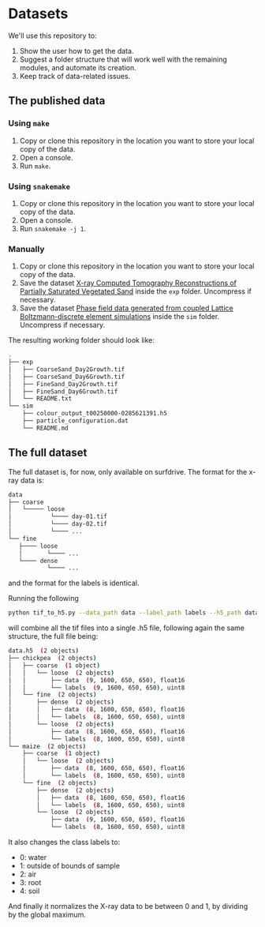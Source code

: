 # Datasets

We'll use this repository to:

1. Show the user how to get the data.
2. Suggest a folder structure that will work well with the remaining modules, and automate its creation.
3. Keep track of data-related issues.

## The published data

### Using `make`

1. Copy or clone this repository in the location you want to store your local copy of the data.
2. Open a console.
3. Run `make`.

### Using `snakemake`

1. Copy or clone this repository in the location you want to store your local copy of the data.
2. Open a console.
3. Run `snakemake -j 1`.

### Manually

1. Copy or clone this repository in the location you want to store your local copy of the data.
2. Save the dataset [X-ray Computed Tomography Reconstructions of Partially Saturated Vegetated Sand](https://doi.org/10.4121/21294510.v2) inside the `exp` folder. Uncompress if necessary.
3. Save the dataset [Phase field data generated from coupled Lattice Boltzmann-discrete element simulations](https://doi.org/10.4121/21272874.v1) inside the `sim` folder. Uncompress if necessary.

The resulting working folder should look like:

```bash
.
├── exp
│   ├── CoarseSand_Day2Growth.tif
│   ├── CoarseSand_Day6Growth.tif
│   ├── FineSand_Day2Growth.tif
│   ├── FineSand_Day6Growth.tif
│   └── README.txt
└── sim
    ├── colour_output_t00250000-0285621391.h5
    ├── particle_configuration.dat
    └── README.md
```

## The full dataset

The full dataset is, for now, only available on surfdrive.
The format for the x-ray data is:

```bash
data
├── coarse
│   └───── loose
│           └──── day-01.tif
│           └──── day-02.tif
│           └──── ...
└── fine
   ├──── loose
   │       └──── ...
   └──── dense
           └──── ...
```

and the format for the labels is identical.

Running the following
```bash
python tif_to_h5.py --data_path data --label_path labels --h5_path data.h5
```
will combine all the tif files into a single .h5 file, following again the same structure,
the full file being:
```bash
data.h5  (2 objects)
├── chickpea  (2 objects)
│   ├── coarse  (1 object)
│   │   └── loose  (2 objects)
│   │       ├── data  (9, 1600, 650, 650), float16
│   │       └── labels  (9, 1600, 650, 650), uint8
│   └── fine  (2 objects)
│       ├── dense  (2 objects)
│       │   ├── data  (8, 1600, 650, 650), float16
│       │   └── labels  (8, 1600, 650, 650), uint8
│       └── loose  (2 objects)
│           ├── data  (8, 1600, 650, 650), float16
│           └── labels  (8, 1600, 650, 650), uint8
└── maize  (2 objects)
    ├── coarse  (1 object)
    │   └── loose  (2 objects)
    │       ├── data  (8, 1600, 650, 650), float16
    │       └── labels  (8, 1600, 650, 650), uint8
    └── fine  (2 objects)
        ├── dense  (2 objects)
        │   ├── data  (8, 1600, 650, 650), float16
        │   └── labels  (8, 1600, 650, 650), uint8
        └── loose  (2 objects)
            ├── data  (9, 1600, 650, 650), float16
            └── labels  (8, 1600, 650, 650), uint8

```

It also changes the class labels to:
- 0: water
- 1: outside of bounds of sample
- 2: air
- 3: root
- 4: soil

And finally it normalizes the X-ray data to be between 0 and 1, by dividing by the global maximum.
